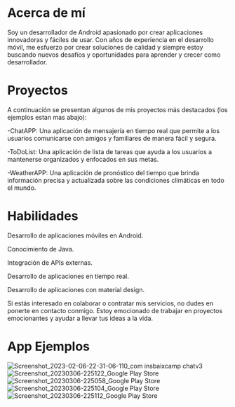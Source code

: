 
# Acerca de mí
Soy un desarrollador de Android apasionado por crear aplicaciones innovadoras y fáciles de usar. Con años de experiencia en el desarrollo móvil, me esfuerzo por crear soluciones de calidad y siempre estoy buscando nuevos desafíos y oportunidades para aprender y crecer como desarrollador.

# Proyectos
A continuación se presentan algunos de mis proyectos más destacados (los ejemplos estan mas abajo):

-ChatAPP: Una aplicación de mensajería en tiempo real que permite a los usuarios comunicarse con amigos y familiares de manera fácil y segura.

-ToDoList: Una aplicación de lista de tareas que ayuda a los usuarios a mantenerse organizados y enfocados en sus metas.

-WeatherAPP: Una aplicación de pronóstico del tiempo que brinda información precisa y actualizada sobre las condiciones climáticas en todo el mundo.

# Habilidades
Desarrollo de aplicaciones móviles en Android.

Conocimiento de Java.

Integración de APIs externas.

Desarrollo de aplicaciones en tiempo real.

Desarrollo de aplicaciones con material design.

Si estás interesado en colaborar o contratar mis servicios, no dudes en ponerte en contacto conmigo. Estoy emocionado de trabajar en proyectos emocionantes y ayudar a llevar tus ideas a la vida.

# App Ejemplos
![Screenshot_2023-02-06-22-31-06-110_com insbaixcamp chatv3](https://user-images.githubusercontent.com/81781087/217093202-75463ecc-93ac-471f-ad70-2cc2b7e74291.jpg)
![Screenshot_20230306-225122_Google Play Store](https://user-images.githubusercontent.com/81781087/223244019-e6298c71-6b09-42ba-adf4-bc04f95bcce5.jpg)
![Screenshot_20230306-225058_Google Play Store](https://user-images.githubusercontent.com/81781087/223244024-51c1b669-2f7a-4635-a7a7-a777b298542d.jpg)
![Screenshot_20230306-225104_Google Play Store](https://user-images.githubusercontent.com/81781087/223244026-b94ae741-6be7-4a67-b9f7-6345742434b8.jpg)
![Screenshot_20230306-225112_Google Play Store](https://user-images.githubusercontent.com/81781087/223244027-e432cc64-29b9-48bb-9634-82e9beb07aca.jpg)


